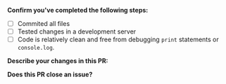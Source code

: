 **Confirm you've completed the following steps:**

- [ ] Commited all files
- [ ] Tested changes in a development server
- [ ] Code is relatively clean and free from debugging `print` statements or `console.log`.

**Describe your changes in this PR:**

**Does this PR close an issue?** 

